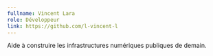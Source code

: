 ```yaml
---
fullname: Vincent Lara
role: Développeur
link: https://github.com/l-vincent-l
---
```


Aide à construire les infrastructures numériques publiques de demain.
